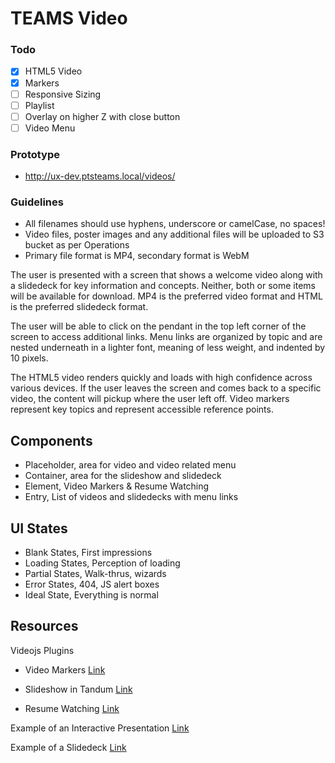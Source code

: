 # TEAMS Video

### Todo

- [x] HTML5 Video
- [x] Markers
- [ ] Responsive Sizing
- [ ] Playlist
- [ ] Overlay on higher Z with close button
- [ ] Video Menu

### Prototype
- http://ux-dev.ptsteams.local/videos/

### Guidelines

- All filenames should use hyphens, underscore or camelCase, no spaces!
- Video files, poster images and any additional files will be uploaded to S3 bucket as per Operations
- Primary file format is MP4, secondary format is WebM


The user is presented with a screen that shows a welcome video along with a slidedeck for key information and concepts. Neither, both or some items will be available for download. MP4 is the preferred video format and HTML is the preferred slidedeck format.

The user will be able to click on the pendant in the top left corner of the screen to access additional links. Menu links are organized by topic and are nested underneath in a lighter font, meaning of less weight, and indented by 10 pixels.

The HTML5 video renders quickly and loads with high confidence across various devices. If the user leaves the screen and comes back to a specific video, the content will pickup where the user left off. Video markers represent key topics and represent accessible reference points.

## Components

- Placeholder, area for video and video related menu
- Container, area for the slideshow and slidedeck
- Element, Video Markers & Resume Watching
- Entry, List of videos and slidedecks with menu links

## UI States

- Blank States, First impressions
- Loading States, Perception of loading
- Partial States, Walk-thrus, wizards
- Error States, 404, JS alert boxes
- Ideal State, Everything is normal

## Resources

Videojs Plugins
  - Video Markers [Link](https://github.com/spchuang/videojs-markers)

  - Slideshow in Tandum [Link](https://github.com/InnovationEnterprise/let-me-slide-that-for-you)

  - Resume Watching [Link](https://github.com/sprice/videojs-resume)

Example of an Interactive Presentation [Link](http://elearning-examples.s3.amazonaws.com/En-Software-demo/interaction.html)

Example of a Slidedeck
[Link](http://rawgit.com/rmcgibbo/slidedeck-example/master/index.html#1)
